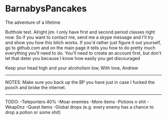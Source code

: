 BarnabysPancakes
================

The adventure of a lifetime

Butthole test.
Alright jim. I only have first and second period classes right now. So if you want to contact me, send me a skype message and I'll try and show you how this bitch works.
If you'd rather just figure it out yourself, go to github.com and on the main page it tells you how to do pretty much everything you'll need to do. You'll need to create
an account first, but don't let that deter you because I know how easily you get discouraged

Keep your head high and your alcoholism low,
With love, Andrew

____________________________________________________

NOTES: Make sure you back up the BP you have just in case I fucked the pooch and broke the internet.

____________________________________________________

TODO: 
-Teleporters 		40%
-Moar enemies
-More items
	-Potions n shit
	-Weap0nz
	-Quest items
-Global drops (e.g. every enemy has a chance to drop a potion or some shit)

